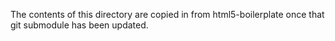 The contents of this directory are copied in from html5-boilerplate once that git submodule has been updated.